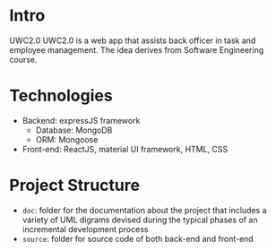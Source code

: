   # Intro
UWC2.0 UWC2.0 is a web app that assists back officer in task and employee management. The idea derives from Software Engineering course.

# Technologies
- Backend: expressJS framework
  - Database: MongoDB
  - ORM: Mongoose
- Front-end: ReactJS, material UI framework, HTML, CSS

# Project Structure
- `doc`: folder for the documentation about the project that includes a variety of UML digrams devised during the typical phases of an incremental development process
- `source`: folder for source code of both back-end and front-end
